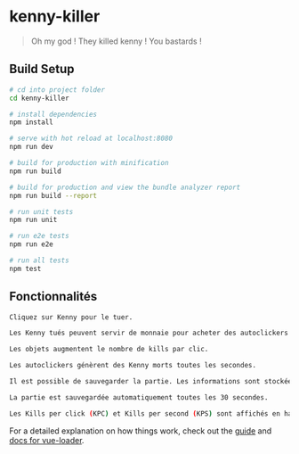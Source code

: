 # kenny-killer

> Oh my god ! They killed kenny ! You bastards !

## Build Setup

``` bash
# cd into project folder
cd kenny-killer

# install dependencies
npm install

# serve with hot reload at localhost:8080
npm run dev

# build for production with minification
npm run build

# build for production and view the bundle analyzer report
npm run build --report

# run unit tests
npm run unit

# run e2e tests
npm run e2e

# run all tests
npm test
```


## Fonctionnalités

``` bash
Cliquez sur Kenny pour le tuer.

Les Kenny tués peuvent servir de monnaie pour acheter des autoclickers ou des objets sur le shop.

Les objets augmentent le nombre de kills par clic.

Les autoclickers génèrent des Kenny morts toutes les secondes.

Il est possible de sauvegarder la partie. Les informations sont stockées dans le localstorage.

La partie est sauvegardée automatiquement toutes les 30 secondes.

Les Kills per click (KPC) et Kills per second (KPS) sont affichés en haut à gauche de l'écran.

```

For a detailed explanation on how things work, check out the [guide](http://vuejs-templates.github.io/webpack/) and [docs for vue-loader](http://vuejs.github.io/vue-loader).
